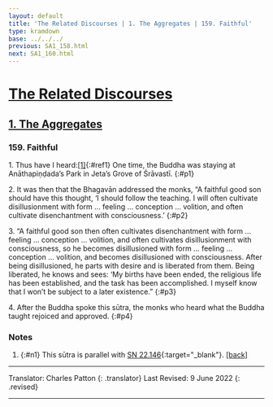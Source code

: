 ```yaml
---
layout: default
title: 'The Related Discourses | 1. The Aggregates | 159. Faithful'
type: kramdown
base: ../../../
previous: SA1_158.html
next: SA1_160.html
---
```


# [The Related Discourses](../index.html)
## [1. The Aggregates](index.html)
### 159. Faithful

1\. Thus have I heard:[\[1\]](#n1){:#ref1} One time, the Buddha was staying at Anāthapiṇḍada’s Park in Jeta’s Grove of Śrāvastī.
{:#p1}

2\. It was then that the Bhagavān addressed the monks, “A faithful good son should have this thought, ‘I should follow the teaching. I will often cultivate disillusionment with form … feeling … conception … volition, and often cultivate disenchantment with consciousness.’
{:#p2}

3\. “A faithful good son then often cultivates disenchantment with form … feeling … conception … volition, and often cultivates disillusionment with consciousness, so he becomes disillusioned with form … feeling … conception … volition, and becomes disillusioned with consciousness. After being disillusioned, he parts with desire and is liberated from them. Being liberated, he knows and sees: ‘My births have been ended, the religious life has been established, and the task has been accomplished. I myself know that I won’t be subject to a later existence.”
{:#p3}

4\. After the Buddha spoke this sūtra, the monks who heard what the Buddha taught rejoiced and approved.
{:#p4}

### Notes

1. {:#n1} This sūtra is parallel with [SN 22.146](https://suttacentral.net/sn22.146){:target="_blank"}. [\[back\]](#ref1)

---

Translator: Charles Patton
{: .translator}
Last Revised: 9 June 2022
{: .revised}

---